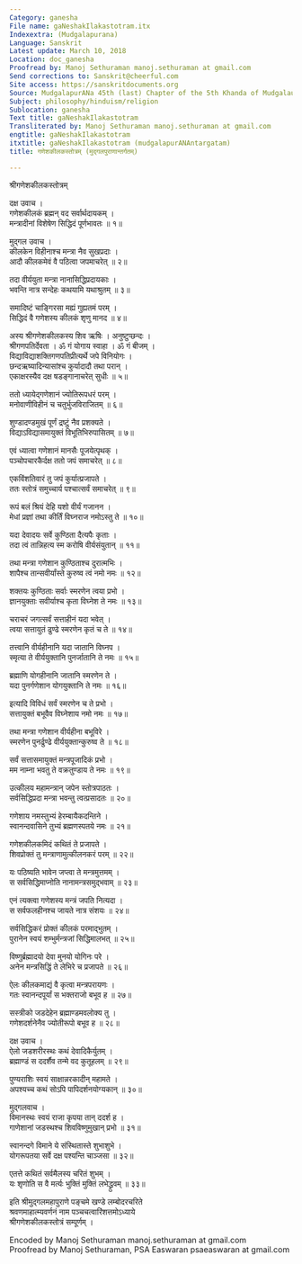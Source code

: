 ```yaml
---
Category: ganesha
File name: gaNeshakIlakastotram.itx
Indexextra: (Mudgalapurana)
Language: Sanskrit
Latest update: March 10, 2018
Location: doc_ganesha
Proofread by: Manoj Sethuraman manoj.sethuraman at gmail.com
Send corrections to: Sanskrit@cheerful.com
Site access: https://sanskritdocuments.org
Source: MudgalapurANa 45th (last) Chapter of the 5th Khanda of Mudgalaurana
Subject: philosophy/hinduism/religion
Sublocation: ganesha
Text title: gaNeshakIlakastotram
Transliterated by: Manoj Sethuraman manoj.sethuraman at gmail.com
engtitle: gaNeshakIlakastotram
itxtitle: gaNeshakIlakastotram (mudgalapurANAntargatam)
title: गणेशकीलकस्तोत्रम् (मुद्गलपुराणान्तर्गतम्)

---
```

  
 श्रीगणेशकीलकस्तोत्रम्   
  
दक्ष उवाच ।  
गणेशकीलकं ब्रह्मन् वद सर्वार्थदायकम् ।  
मन्त्रादीनां विशेषेण सिद्धिदं पूर्णभावतः ॥ १॥  
  
मुद्गल उवाच ।  
कीलकेन विहीनाश्च मन्त्रा नैव सुखप्रदाः ।  
आदौ कीलकमेवं वै पठित्वा जपमाचरेत् ॥ २॥  
  
तदा वीर्ययुता मन्त्रा नानासिद्धिप्रदायकाः ।  
भवन्ति नात्र सन्देहः कथयामि यथाश्रुतम् ॥ ३॥  
  
समादिष्टं चाङ्गिरसा मह्यं गुह्यतमं परम् ।  
सिद्धिदं वै गणेशस्य कीलकं शृणु मानद ॥ ४॥  
  
अस्य श्रीगणेशकीलकस्य शिव ऋषिः । अनुष्टुप्छन्दः ।  
श्रीगणपतिर्देवता । ॐ गं योगाय स्वाहा । ॐ गं बीजम् ।  
विद्याविद्याशक्तिगणपतिप्रीत्यर्थे जपे विनियोगः ।  
छन्दऋष्यादिन्यासांश्च कुर्यादादौ तथा परान् ।  
एकाक्षरस्यैव दक्ष षडङ्गानाचरेत् सुधीः ॥ ५॥  
  
ततो ध्यायेद्गणेशानं ज्योतिरूपधरं परम् ।  
मनोवाणीविहीनं च चतुर्भुजविराजितम् ॥ ६॥  
  
शुण्डादण्डमुखं पूर्णं द्रष्टुं नैव प्रशक्यते ।  
विद्याऽविद्यासमायुक्तं विभूतिभिरुपासितम् ॥ ७॥  
  
एवं ध्यात्वा गणेशानं  मानसैः पूजयेत्पृथक् ।  
पञ्चोपचारकैर्दक्ष ततो जपं समाचरेत् ॥ ८॥  
  
एकविंशतिवारं तु जपं कुर्यात्प्रजापते ।  
ततः स्तोत्रं समुच्चार्य पश्चात्सर्वं समाचरेत् ॥ ९॥  
  
रूपं बलं श्रियं देहि यशो वीर्यं गजानन ।  
मेधां प्रज्ञां तथा कीर्तिं विघ्नराज नमोऽस्तु ते ॥ १०॥  
  
यदा देवादयः सर्वे कुण्ठिता दैत्यपैः कृताः ।  
तदा त्वं तान्निहत्य स्म करोषि वीर्यसंयुतान् ॥ ११॥  
  
तथा मन्त्रा गणेशान कुण्ठिताश्च दुरात्मभिः ।  
शापैश्च तान्सवीर्यांस्ते कुरुष्व त्वं नमो नमः ॥ १२॥  
  
शक्तयः कुण्ठिताः सर्वाः स्मरणेन त्वया प्रभो ।  
ज्ञानयुक्ताः सवीर्याश्च कृता विघ्नेश ते नमः ॥ १३॥  
  
चराचरं जगत्सर्वं सत्ताहीनं यदा भवेत् ।  
त्वया सत्तायुतं ढुण्ढे स्मरणेन कृतं च ते ॥ १४॥  
  
तत्त्वानि वीर्यहीनानि यदा जातानि विघ्नप ।  
स्मृत्या ते वीर्ययुक्तानि पुनर्जातानि ते नमः ॥ १५॥  
  
ब्रह्माणि योगहीनानि जातानि स्मरणेन ते ।  
यदा पुनर्गणेशान योगयुक्तानि ते नमः ॥ १६॥  
  
इत्यादि विविधं सर्वं स्मरणेन च ते प्रभो ।  
सत्तायुक्तं बभूवैव विघ्नेशाय नमो नमः ॥ १७॥  
  
तथा मन्त्रा गणेशान वीर्यहीना बभूविरे ।  
स्मरणेन पुनर्ढुण्ढे वीर्ययुक्तान्कुरुष्व ते ॥ १८॥  
  
सर्वं सत्तासमायुक्तं मन्त्रपूजादिकं प्रभो ।  
मम नाम्ना भवतु ते वक्रतुण्डाय ते नमः ॥ १९॥  
  
उत्कीलय महामन्त्रान् जपेन स्तोत्रपाठतः ।  
सर्वसिद्धिप्रदा मन्त्रा भवन्तु त्वत्प्रसादतः ॥ २०॥  
  
गणेशाय नमस्तुभ्यं हेरम्बायैकदन्तिने ।  
स्वानन्दवासिने तुभ्यं ब्रह्मणस्पतये नमः ॥ २१॥  
  
 गणेशकीलकमिदं कथितं ते प्रजापते ।  
शिवप्रोक्तं तु मन्त्राणामुत्कीलनकरं परम् ॥ २२॥  
  
यः पठिष्यति भावेन जप्त्वा ते मन्त्रमुत्तमम् ।  
स सर्वसिद्धिमाप्नोति नानामन्त्रसमुद्भवाम् ॥ २३॥  
  
एनं त्यक्त्वा गणेशस्य मन्त्रं जपति नित्यदा ।  
स सर्वफलहीनश्च जायते नात्र संशयः ॥ २४॥  
  
सर्वसिद्धिकरं प्रोक्तं कीलकं परमाद्भुतम् ।  
पुरानेन स्वयं शम्भुर्मन्त्रजां सिद्धिमालभत् ॥ २५॥  
  
विष्णुर्ब्रह्मादयो देवा मुनयो योगिनः परे ।  
अनेन मन्त्रसिद्धिं ते लेभिरे च प्रजापते ॥ २६॥  
  
ऐलः कीलकमाद्यं वै कृत्वा मन्त्रपरायणः ।  
गतः स्वानन्दपूर्यां स भक्तराजो बभूव ह ॥ २७॥  
  
सस्त्रीको जडदेहेन ब्रह्माण्डमवलोक्य तु ।  
गणेशदर्शनेनैव ज्योतीरूपो बभूव ह ॥ २८॥  
  
दक्ष उवाच ।  
ऐलो जडशरीरस्थः कथं देवादिकैर्युतम् ।  
ब्रह्माण्डं स ददर्शैव तन्मे वद कुतूहलम् ॥ २९॥  
  
पुण्यराशिः स्वयं साक्षान्नरकादीन् महामते ।  
अपश्यच्च कथं सोऽपि पापिदर्शनयोग्यकान् ॥ ३०॥  
  
मुद्गलवाच ।  
विमानस्थः स्वयं राजा कृपया तान् ददर्श ह ।  
गाणेशानां जडस्थश्च शिवविष्णुमुखान् प्रभो ॥ ३१॥  
  
स्वानन्दगे विमाने ये संस्थितास्ते शुभाशुभे ।  
योगरूपतया सर्वे दक्ष पश्यन्ति चाञ्जसा ॥ ३२॥  
  
एतत्ते कथितं सर्वमैलस्य चरितं शुभम् ।  
यः शृणोति स वै मर्त्यः भुक्तिं मुक्तिं लभेद्ध्रुवम् ॥ ३३॥  
  
इति श्रीमुद्गलमहापुराणे पङ्चमे खण्डे लम्बोदरचरिते  
श्रवणमाहात्म्यवर्णनं नाम पञ्चचत्वारिंशत्तमोऽध्याये  
श्रीगणेशकीलकस्तोत्रं सम्पूर्णम् ।  
  
Encoded by Manoj Sethuraman manoj.sethuraman at gmail.com  
Proofread by Manoj Sethuraman, PSA Easwaran psaeaswaran at gmail.com  
  

